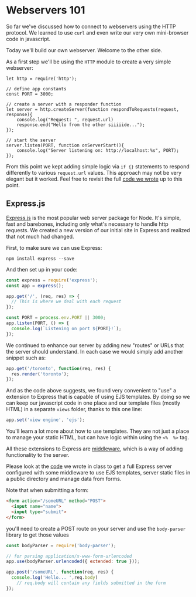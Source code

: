 # Webservers 101

So far we've discussed how to connect to webservers using the HTTP protocol.   We learned to use `curl` and even write our very own mini-browser code in javascript.

Today we'll build our own webserver.   Welcome to the other side.

As a first step we'll be using the `HTTP` module to create a very simple webserver:

```
let http = require('http');

// define app constants
const PORT = 3000;

// create a server with a responder function
let server = http.createServer(function respondToRequests(request, response){
    console.log("Request: ", request.url)
    response.end("Hello from the other siiiiide...");
});

// start the server
server.listen(PORT, function onServerStart(){
    console.log("Server listening on: http://localhost:%s", PORT);
});
```

From this point we kept adding simple logic via `if {}` statements to respond differently to various `request.url` values.  This approach may not be very elegant but it worked.  Feel free to revisit the full [code we wrote](https://github.com/jugonzal/lectures/tree/master/w2d2-webservers-101/basic/server.js) up to this point.

## Express.js

[Express.js](http://expressjs.com) is the most popular web server package for Node. It's simple, fast and barebones, including only what's necessary to handle http requests. We created a new version of our initial site in Express and realized that not much had changed. 

First, to make sure we can use Express:

`npm install express --save`

And then set up in your code:

```javascript
const express = require('express');
const app = express();

app.get('/', (req, res) => {
  // This is where we deal with each request
});

const PORT = process.env.PORT || 3000;
app.listen(PORT, () => {
  console.log(`Listening on port ${PORT}!`);
});
```

We continued to enhance our server by adding new "routes" or URLs that the server should understand.  In each case we would simply add another snippet such as:

```javascript
app.get('/toronto', function(req, res) {
  res.render('toronto');
});
```

And as the code above suggests, we found very convenient to "use" a extension to Express that is capable of using EJS templates.  By doing so we can keep our javascript code in one place and our template files (mostly HTML) in a separate `views` folder, thanks to this one line:

```javascript
app.set('view engine', 'ejs');
```

You'll learn a lot more about how to use templates.  They are not just a place
to manage your static HTML, but can have logic within using the `<%  %>` tag.

All these extensions to Express are [middleware](http://expressjs.com/en/guide/using-middleware.html), which is a way of adding functionality to the server.  

Please look at the [code](https://github.com/jugonzal/lectures/tree/master/w2d2-webservers-101/code/weather.js) we wrote in class to get a full Express server configured with some middleware to use EJS templates, server static files in a public directory and manage data from forms.

Note that when submitting a form:

```html
<form action="/someURL" method="POST">
  <input name="name">
  <input type="submit">
</form>
```

you'll need to create a POST route on your server and use the `body-parser` library to get those values

```javascript
const bodyParser = require('body-parser');

// for parsing application/x-www-form-urlencoded
app.use(bodyParser.urlencoded({ extended: true })); 

app.post('/someURL', function(req, res) {
  console.log('Hello... ',req.body)
    // req.body will contain any fields submitted in the form
});
```

